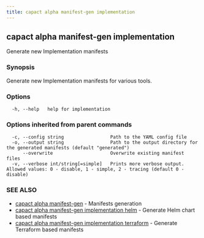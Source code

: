 ```yaml
---
title: capact alpha manifest-gen implementation
---
```


## capact alpha manifest-gen implementation

Generate new Implementation manifests

### Synopsis

Generate new Implementation manifests for various tools.

### Options

```
  -h, --help   help for implementation
```

### Options inherited from parent commands

```
  -c, --config string                 Path to the YAML config file
  -o, --output string                 Path to the output directory for the generated manifests (default "generated")
      --overwrite                     Overwrite existing manifest files
  -v, --verbose int/string[=simple]   Prints more verbose output. Allowed values: 0 - disable, 1 - simple, 2 - tracing (default 0 - disable)
```

### SEE ALSO

* [capact alpha manifest-gen](capact_alpha_manifest-gen.md)	 - Manifests generation
* [capact alpha manifest-gen implementation helm](capact_alpha_manifest-gen_implementation_helm.md)	 - Generate Helm chart based manifests
* [capact alpha manifest-gen implementation terraform](capact_alpha_manifest-gen_implementation_terraform.md)	 - Generate Terraform based manifests


